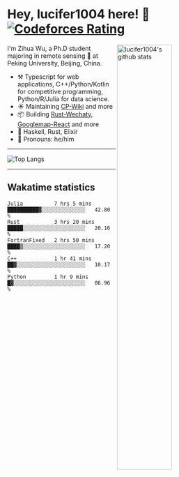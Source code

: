 # Hey, lucifer1004 here! :wave: [![Codeforces Rating](https://cfrating.ihcr.top/?user=lucifer1004&style=flat-square)](https://codeforces.com/profile/lucifer1004)

<img width="50%" align="right" alt="lucifer1004's github stats" src="https://github-readme-stats.vercel.app/api?username=lucifer1004&show_icons=true">

I'm Zihua Wu, a Ph.D student majoring in remote sensing :satellite: at Peking University, Beijing, China.

- :hammer_and_pick: Typescript for web applications, C++/Python/Kotlin for competitive programming, Python/R/Julia for data science.
- :sunny: Maintaining [CP-Wiki](https://cp-wiki.vercel.app) and more 
- :package: Building [Rust-Wechaty](https://github.com/wechaty/rust-wechaty), [Googlemap-React](https://github.com/googlemap-react/googlemap-react) and more
- :seedling: Haskell, Rust, Elixir
- :man: Pronouns: he/him

---

![Top Langs](https://github-readme-stats.vercel.app/api/top-langs/?username=lucifer1004&layout=compact)

---

## Wakatime statistics

<!--START_SECTION:waka-->
```text
Julia          7 hrs 5 mins    ██████████▓░░░░░░░░░░░░░░   42.80 % 
Rust           3 hrs 20 mins   █████░░░░░░░░░░░░░░░░░░░░   20.16 % 
FortranFixed   2 hrs 50 mins   ████▒░░░░░░░░░░░░░░░░░░░░   17.20 % 
C++            1 hr 41 mins    ██▓░░░░░░░░░░░░░░░░░░░░░░   10.17 % 
Python         1 hr 9 mins     █▓░░░░░░░░░░░░░░░░░░░░░░░   06.96 % 
```
<!--END_SECTION:waka-->
